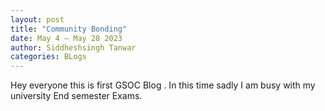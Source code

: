 ```yaml
---
layout: post
title: "Community Bonding"
date: May 4 – May 28 2023
author: Siddheshsingh Tanwar
categories: BLogs
---
```


Hey everyone this is first GSOC Blog .
In this time sadly I am busy with my university End semester Exams.
